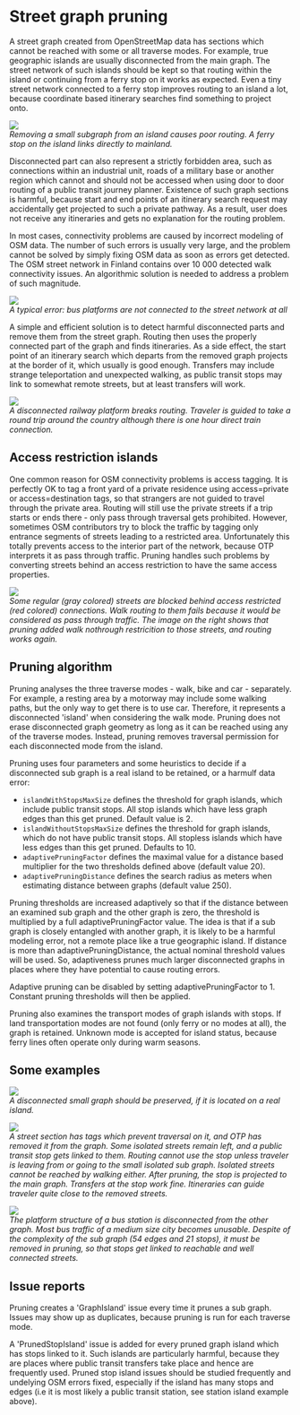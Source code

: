 # Street graph pruning

A street graph created from OpenStreetMap data has sections which cannot be reached with some or all traverse modes. For example,
true geographic islands are usually disconnected from the main graph. The street network of such islands should be kept so that routing
within the island or continuing from a ferry stop on it works as expected. Even a tiny street network connected to a ferry stop improves
routing to an island a lot, because coordinate based itinerary searches find something to project onto.

![](images/badprojection.png)\
*Removing a small subgraph from an island causes poor routing. A ferry stop on the island links directly to mainland.*

Disconnected part can also represent a strictly forbidden area, such as connections within an industrial unit, roads of a military base or another
region which cannot and should not be accessed when using door to door routing of a public transit journey planner. Existence
of such graph sections is harmful, because start and end points of an itinerary search request may accidentally get projected to such a private pathway.
As a result, user does not receive any itineraries and gets no explanation for the routing problem.

In most cases, connectivity problems are caused by incorrect modeling of OSM data. The number of such errors is usually very large,
and the problem cannot be solved  by simply fixing OSM data as soon as errors  get detected. The OSM street network in Finland contains
over 10 000 detected walk connectivity issues. An algorithmic solution is needed to address a problem of such magnitude.

![](images/osmislands.png)\
*A typical error: bus platforms are not connected to the street network at all*

A simple and efficient solution is to detect harmful disconnected parts and remove them from the street graph. Routing then uses the properly connected
part of the graph and finds itineraries. As a side effect, the start point of an itinerary search which departs from the removed graph projects at the border of it,
which usually is good enough. Transfers may include strange teleportation and unexpected walking, as public transit stops may link to somewhat remote streets,
but at least transfers will work.

![](images/stopislandproblem.png)\
*A disconnected railway platform breaks routing. Traveler is guided to take a round trip around the country although there is one hour direct train connection.*


## Access restriction islands

One common reason for OSM connectivity problems is access tagging. It is perfectly OK to tag a front yard of a private residence using access=private or access=destination tags, so that
strangers are not guided to travel through the private area. Routing will still use the private streets if a trip starts or ends there - only pass through traversal gets prohibited.
However, sometimes OSM contributors try to block the traffic by tagging only entrance segments of streets leading to a restricted area. Unfortunately this totally
prevents access to the interior part of the network, because OTP interprets it as pass through traffic. Pruning handles such problems by converting streets behind an access restriction
to have the same access properties.

![](images/nothruisland.png)\
*Some regular (gray colored) streets are blocked behind access restricted (red colored) connections. Walk routing to them fails because it would be considered as pass through traffic.
The image on the right shows that pruning added walk nothrough restricition to those streets, and routing works again.*

## Pruning algorithm

Pruning analyses the three traverse modes - walk, bike and car - separately. For example, a resting area by a motorway may include some walking paths, but the only way to get there is
to use car. Therefore, it represents a disconnected 'island' when considering the walk mode. Pruning does not erase disconnected graph geometry as long as it
can be reached using any of the traverse modes. Instead, pruning removes traversal permission for each disconnected mode from the island.

Pruning uses four parameters and some heuristics to decide if a disconnected sub graph is a real island to be retained, or a harmulf data error:
- `islandWithStopsMaxSize` defines the threshold for graph islands, which include public transit stops. All stop islands which have less graph edges than this get pruned. Default value is 2.
- `islandWithoutStopsMaxSize` defines the threshold for graph islands, which do not have public transit stops. All stopless islands which have less edges than this get pruned. Defaults to 10.
- `adaptivePruningFactor` defines the maximal value for a distance based multiplier for the two thresholds defined above (default value 20).
- `adaptivePruningDistance` defines the search radius as meters when estimating distance between graphs (default value 250).

Pruning thresholds are increased adaptively so that if the distance between an examined sub graph and the other graph is zero, the threshold is multiplied by a full adaptivePruningFactor value.
The idea is that if a sub graph is closely entangled with another graph, it is likely to be a harmful modeling error, not a remote place like a true geographic island.
If distance is more than adaptivePruningDistance, the actual nominal threshold values will be used. So, adaptiveness prunes much larger disconnected graphs in places where they
have potential to cause routing errors.

Adaptive pruning can be disabled by setting adaptivePruningFactor to 1. Constant pruning thresholds will then be applied.

Pruning also examines the transport modes of graph islands with stops. If land transportation modes are not found (only ferry or no modes at all), the graph is retained.
Unknown mode is accepted for island status, because ferry lines often operate only during warm seasons.


## Some examples

![](images/trueisland.png)\
*A disconnected small graph should be preserved, if it is located on a real island.*

![](images/stopisland.png)\
*A street section has tags which prevent traversal on it, and OTP has removed it from the graph. Some isolated streets remain left, and a public transit stop gets linked to them. Routing cannot use the stop unless traveler
is leaving from or going to the small isolated sub graph. Isolated streets cannot be reached by walking either. After pruning, the stop is projected to the main graph. Transfers at the stop work fine.
Itineraries can guide traveler quite close to the removed streets.*

![](images/stationisland.png)\
*The platform structure of a bus station is disconnected from the other graph. Most bus traffic of a medium size city becomes unusable.
Despite of the complexity of the sub graph (54 edges and 21 stops), it must be removed in pruning, so that stops get linked to reachable and well connected streets.*


## Issue reports

Pruning creates a 'GraphIsland' issue every time it prunes a sub graph. Issues may show up as duplicates, because pruning is run for each traverse mode.

A 'PrunedStopIsland' issue is added for every pruned graph island which has stops linked to it. Such islands are particularly
harmful, because they are places where public transit transfers take place and hence are frequently used. Pruned stop island issues should be studied
frequently and undelying OSM errors fixed, especially if the island has many stops and edges (i.e it is most likely a public transit station,
see station island example above).
